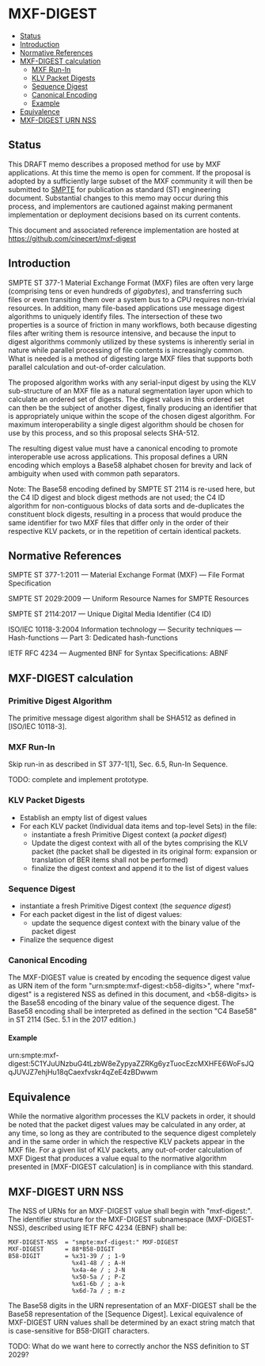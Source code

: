 # MXF-DIGEST

   * [Status](#status)
   * [Introduction](#introduction)
   * [Normative References](#normative-references)
   * [MXF-DIGEST calculation](#mxf-digest-calculation)
      * [MXF Run-In](#mxf-run-in)
      * [KLV Packet Digests](#klv-packet-digests)
      * [Sequence Digest](#sequence-digest)
      * [Canonical Encoding](#canonical-encoding)
      * [Example](#example)
   * [Equivalence](#equivalence)
   * [MXF-DIGEST URN NSS](#mxf-digest-urn-nss)

## Status

This DRAFT memo describes a proposed method for use by MXF applications. At this time the memo is open for comment. If the proposal is adopted by a sufficiently large subset of the MXF community it will then be submitted to [SMPTE](https://www.smpte.org) for publication as standard (ST) engineering document. Substantial changes to this memo may occur during this process, and implementors are cautioned against making permanent implementation or deployment decisions based on its current contents.

This document and associated reference implementation are hosted at https://github.com/cinecert/mxf-digest

## Introduction

SMPTE ST 377-1 Material Exchange Format (MXF) files are often very large (comprising tens or even hundreds of *gigabytes*), and transferring such files or even transiting them over a system bus to a CPU requires non-trivial resources. In addition, many file-based applications use message digest algorithms to uniquely identify files. The intersection of these two properties is a source of friction in many workflows, both because digesting files after writing them is resource intensive, and because the input to digest algorithms commonly utilized by these systems is inherently serial in nature while parallel processing of file contents is increasingly common. What is needed is a method of digesting large MXF files that supports both parallel calculation and out-of-order calculation.

The proposed algorithm works with any serial-input digest by using the KLV sub-structure of an MXF file as a natural segmentation layer upon which to calculate an ordered set of digests. The digest values in this ordered set can then be the subject of another digest, finally producing an identifier that is appropriately unique within the scope of the chosen digest algorithm. For maximum interoperability a single digest algorithm should be chosen for use by this process, and so this proposal selects SHA-512.

The resulting digest value must have a canonical encoding to promote interoperable use across applications. This proposal defines a URN encoding which employs a Base58 alphabet chosen for brevity and lack of ambiguity when used with common path separators.

Note: The Base58 encoding defined by SMPTE ST 2114 is re-used here, but the C4 ID digest and block digest methods are not used; the C4 ID algorithm for non-contiguous blocks of data sorts and de-duplicates the constituent block digests, resulting in a process that would produce the same identifier for two MXF files that differ only in the order of their respective KLV packets, or in the repetition of certain identical packets.


## Normative References

SMPTE ST 377-1:2011 — Material Exchange Format (MXF) — File Format Specification

SMPTE ST 2029:2009 — Uniform Resource Names for SMPTE Resources

SMPTE ST 2114:2017 — Unique Digital Media Identifier (C4 ID)

ISO/IEC 10118-3:2004 Information technology — Security techniques — Hash-functions — Part 3: Dedicated hash-functions

IETF RFC 4234 — Augmented BNF for Syntax Specifications: ABNF


## MXF-DIGEST calculation


### Primitive Digest Algorithm

The primitive message digest algorithm shall be SHA512 as defined in [ISO/IEC 10118-3].


### MXF Run-In

Skip run-in as described in ST 377-1[1], Sec. 6.5, Run-In Sequence.

TODO: complete and implement prototype.


### KLV Packet Digests

* Establish an empty list of digest values
* For each KLV packet (Individual data items and top-level Sets) in the file:
  * instantiate a fresh Primitive Digest context (a *packet digest*)
  * Update the digest context with all of the bytes comprising the KLV packet (the packet shall be digested in its original form:  expansion or translation of BER items shall not be performed)
  * finalize the digest context and append it to the list of digest values


### Sequence Digest

* instantiate a fresh Primitive Digest context (the *sequence digest*)
* For each packet digest in the list of digest values:
  * update the sequence digest context with the binary value of the packet digest
* Finalize the sequence digest


### Canonical Encoding

The MXF-DIGEST value is created by encoding the sequence digest value as URN item of the form "urn:smpte:mxf-digest:&lt;b58-digits&gt;", where "mxf-digest" is a registered NSS as defined in this document, and &lt;b58-digits&gt; is the Base58 encoding of the binary value of the sequence digest. The Base58 encoding shall be interpreted as defined in the section "C4 Base58" in ST 2114 (Sec. 5.1 in the 2017 edition.)


#### Example

urn:smpte:mxf-digest:5C1YJuUNzbuG4tLzbW8eZypyaZZRKg6yzTuocEzcMXHFE6WoFsJQqJUVJZ7ehjHu18qCaexfvskr4qZeE4zBDwwm


## Equivalence

While the normative algorithm processes the KLV packets in order, it should be noted that the packet digest values may be calculated in any order, at any time, so long as they are contributed to the sequence digest completely and in the same order in which the respective KLV packets appear in the MXF file. For a given list of KLV packets, any out-of-order calculation of MXF Digest that produces a value equal to the normative algorithm presented in [MXF-DIGEST calculation] is in compliance with this standard.

## MXF-DIGEST URN NSS

The NSS of URNs for an MXF-DIGEST value shall begin with "mxf-digest:". The identifier structure for the MXF-DIGEST subnamespace (MXF-DIGEST-NSS), described using IETF RFC 4234 (EBNF) shall be:

```EBNF
MXF-DIGEST-NSS  = "smpte:mxf-digest:" MXF-DIGEST
MXF-DIGEST      = 88*B58-DIGIT
B58-DIGIT       = %x31-39 / ; 1-9
                  %x41-48 / ; A-H
                  %x4a-4e / ; J-N
                  %x50-5a / ; P-Z
                  %x61-6b / ; a-k
                  %x6d-7a / ; m-z
```

The Base58 digits in the URN representation of an MXF-DIGEST shall be the Base58 representation of the [Sequence Digest]. Lexical equivalence of MXF-DIGEST URN values shall be determined by an exact string match that is case-sensitive for B58-DIGIT characters.

TODO: What do we want here to correctly anchor the NSS definition to ST 2029?

